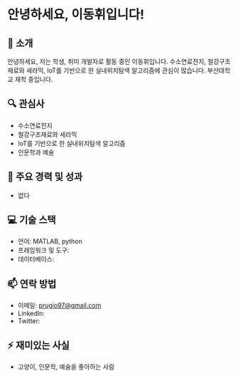 # 안녕하세요, 이동휘입니다!

## 👋 소개
안녕하세요, 저는 학생, 취미 개발자로 활동 중인 이동휘입니다. 수소연료전지, 철강구조재료와 세라믹, IoT를 기반으로 한 실내위치탐색 알고리즘에 관심이 많습니다. 부산대학교 재학 중입니다.

## 🔍 관심사
- 수소연료전지
- 철강구조재료와 세라믹
- IoT를 기반으로 한 실내위치탐색 알고리즘
- 인문학과 예술

## 🌟 주요 경력 및 성과
- 없다

## 💻 기술 스택
- 언어: MATLAB, python
- 프레임워크 및 도구: 
- 데이터베이스: 

## 📫 연락 방법
- 이메일: prugio97@gmail.com
- LinkedIn: 
- Twitter: 

## ⚡ 재미있는 사실
- 고양이, 인문학, 예술을 좋아하는 사람
